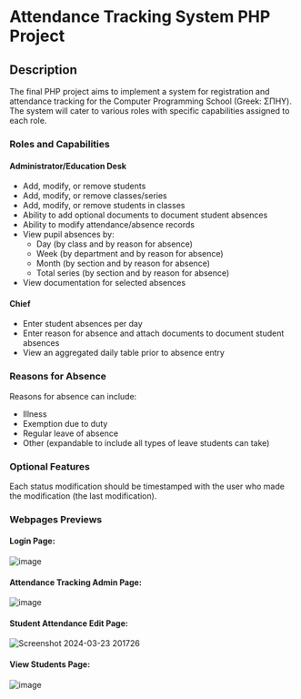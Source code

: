 # Attendance Tracking System PHP Project

## Description

The final PHP project aims to implement a system for registration and attendance tracking for the Computer Programming School (Greek: ΣΠΗΥ). The system will cater to various roles with specific capabilities assigned to each role.

### Roles and Capabilities

#### Administrator/Education Desk
- Add, modify, or remove students
- Add, modify, or remove classes/series
- Add, modify, or remove students in classes
- Ability to add optional documents to document student absences
- Ability to modify attendance/absence records
- View pupil absences by:
  - Day (by class and by reason for absence)
  - Week (by department and by reason for absence)
  - Month (by section and by reason for absence)
  - Total series (by section and by reason for absence)
- View documentation for selected absences

#### Chief
- Enter student absences per day
- Enter reason for absence and attach documents to document student absences
- View an aggregated daily table prior to absence entry

### Reasons for Absence

Reasons for absence can include:
- Illness
- Exemption due to duty
- Regular leave of absence
- Other (expandable to include all types of leave students can take)

### Optional Features

Each status modification should be timestamped with the user who made the modification (the last modification).

### Webpages Previews
#### Login Page:
![image](https://github.com/CodeNinjaTech/PHP-Attendance-Tracking-System/assets/143879796/434a43bf-2512-47fa-8096-0b2de6bf6e65)

#### Attendance Tracking Admin Page:
![image](https://github.com/CodeNinjaTech/PHP-Attendance-Tracking-System/assets/143879796/47f75d70-6622-483c-be6b-1f8c8541263b)

#### Student Attendance Edit Page:
![Screenshot 2024-03-23 201726](https://github.com/CodeNinjaTech/PHP-Attendance-Tracking-System/assets/143879796/52450893-1f58-4e1e-98ee-f9fbf85a97ec)

#### View Students Page:
![image](https://github.com/CodeNinjaTech/PHP-Attendance-Tracking-System/assets/143879796/21bb486d-ff1a-4826-8054-225daa4f2e98)
